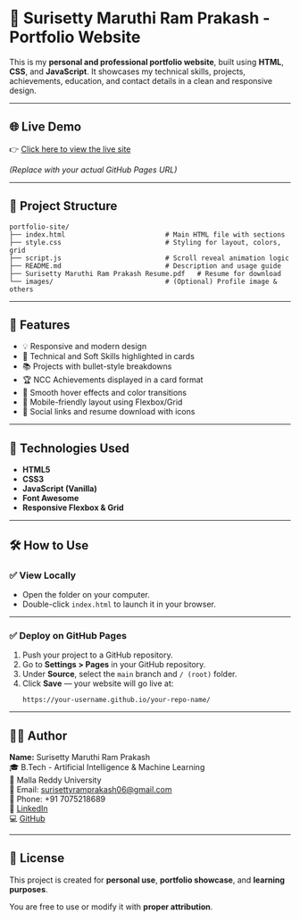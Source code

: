 # 💼 Surisetty Maruthi Ram Prakash - Portfolio Website

This is my **personal and professional portfolio website**, built using **HTML**, **CSS**, and **JavaScript**. It showcases my technical skills, projects, achievements, education, and contact details in a clean and responsive design.

---

## 🌐 Live Demo

👉 [Click here to view the live site](https://your-username.github.io/your-repo-name)

*(Replace with your actual GitHub Pages URL)*

---

## 📁 Project Structure

```
portfolio-site/
├── index.html                         # Main HTML file with sections
├── style.css                          # Styling for layout, colors, grid
├── script.js                          # Scroll reveal animation logic
├── README.md                          # Description and usage guide
├── Surisetty Maruthi Ram Prakash Resume.pdf   # Resume for download
└── images/                            # (Optional) Profile image & others
```

---

## 📌 Features

- 💡 Responsive and modern design  
- 🧠 Technical and Soft Skills highlighted in cards  
- 📚 Projects with bullet-style breakdowns  
- 🏆 NCC Achievements displayed in a card format  
- 🎨 Smooth hover effects and color transitions  
- 📱 Mobile-friendly layout using Flexbox/Grid  
- 🔗 Social links and resume download with icons  

---

## 🚀 Technologies Used

- **HTML5**  
- **CSS3**  
- **JavaScript (Vanilla)**  
- **Font Awesome**  
- **Responsive Flexbox & Grid**

---

## 🛠 How to Use

### ✅ View Locally

- Open the folder on your computer.  
- Double-click `index.html` to launch it in your browser.

---

### ✅ Deploy on GitHub Pages

1. Push your project to a GitHub repository.  
2. Go to **Settings > Pages** in your GitHub repository.  
3. Under **Source**, select the `main` branch and `/ (root)` folder.  
4. Click **Save** — your website will go live at:  
   ```
   https://your-username.github.io/your-repo-name/
   ```

---

## 🙋‍♂️ Author

**Name:** Surisetty Maruthi Ram Prakash  
🎓 B.Tech - Artificial Intelligence & Machine Learning  
🏫 Malla Reddy University  
📧 Email: surisettyramprakash06@gmail.com  
📱 Phone: +91 7075218689  
🔗 [LinkedIn](https://www.linkedin.com/in/maruthi-ram-prakash-surisetty-912b14347/)  
💻 [GitHub](https://github.com/SurisettyMaruthiRamPrakash06)

---

## 📄 License

This project is created for **personal use**, **portfolio showcase**, and **learning purposes**.

You are free to use or modify it with **proper attribution**.
